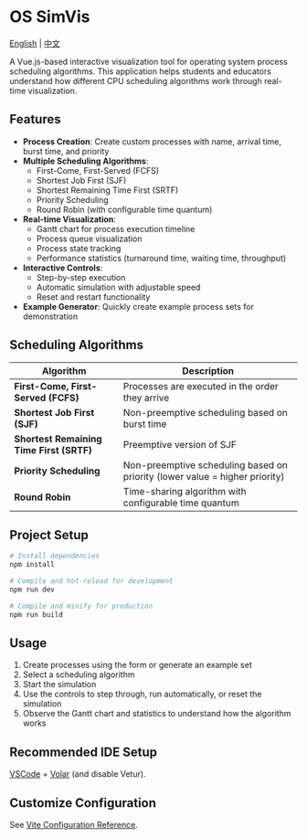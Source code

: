 # OS SimVis

[English](README.md) | [中文](README_zh.md)

A Vue.js-based interactive visualization tool for operating system process scheduling algorithms. This application helps students and educators understand how different CPU scheduling algorithms work through real-time visualization.

## Features

- **Process Creation**: Create custom processes with name, arrival time, burst time, and priority
- **Multiple Scheduling Algorithms**:
  - First-Come, First-Served (FCFS)
  - Shortest Job First (SJF)
  - Shortest Remaining Time First (SRTF)
  - Priority Scheduling
  - Round Robin (with configurable time quantum)
- **Real-time Visualization**:
  - Gantt chart for process execution timeline
  - Process queue visualization
  - Process state tracking
  - Performance statistics (turnaround time, waiting time, throughput)
- **Interactive Controls**:
  - Step-by-step execution
  - Automatic simulation with adjustable speed
  - Reset and restart functionality
- **Example Generator**: Quickly create example process sets for demonstration

## Scheduling Algorithms

| Algorithm | Description |
|-----------|-------------|
| **First-Come, First-Served (FCFS)** | Processes are executed in the order they arrive |
| **Shortest Job First (SJF)** | Non-preemptive scheduling based on burst time |
| **Shortest Remaining Time First (SRTF)** | Preemptive version of SJF |
| **Priority Scheduling** | Non-preemptive scheduling based on priority (lower value = higher priority) |
| **Round Robin** | Time-sharing algorithm with configurable time quantum |

## Project Setup

```sh
# Install dependencies
npm install

# Compile and hot-reload for development
npm run dev

# Compile and minify for production
npm run build
```

## Usage

1. Create processes using the form or generate an example set
2. Select a scheduling algorithm
3. Start the simulation
4. Use the controls to step through, run automatically, or reset the simulation
5. Observe the Gantt chart and statistics to understand how the algorithm works

## Recommended IDE Setup

[VSCode](https://code.visualstudio.com/) + [Volar](https://marketplace.visualstudio.com/items?itemName=Vue.volar) (and disable Vetur).

## Customize Configuration

See [Vite Configuration Reference](https://vitejs.dev/config/).
